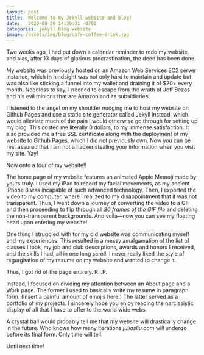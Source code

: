 ```yaml
---
layout: post
title:  Welcome to my Jekyll website and blog!
date:   2020-08-30 14:39:31 -0700
categories: jekyll blog website
image: /assets/img/blog/cafe-coffee-drink.jpg
---
```

Two weeks ago, I had put down a calendar reminder to redo my website, and alas, after 13 days of glorious procrastination, the deed has been done.

My website was previously hosted on an Amazon Web Services EC2 server instance, which in hindsight was not only hard to maintain and update but was also like sticking a funnel into my wallet and draining it of $20+ every month. Needless to say, I needed to escape from the wrath of Jeff Bezos and his evil minions that are Amazon and its subsidiaries.

I listened to the angel on my shoulder nudging me to host my website on Github Pages and use a static site generator called Jekyll instead, which would alleviate much of the pain I would otherwise go through for setting up my blog. This costed me literally 0 dollars, to my immense satisfaction. It also provided me a free SSL certificate along with the deployment of my website to Github Pages, which I did not previously own. Now you can be rest assured that I am not a hacker stealing your information when you visit my site. Yay!

Now onto a tour of my website!!

The home page of my website features an animated Apple Memoji made by yours truly. I used my iPad to record my facial movements, as my ancient iPhone 8 was incapable of such advanced technology. Then, I exported the video to my computer, where I realized to my disappointment that it was not transparent. Thus, I went down a journey of converting the video to a GIF and then proceeding to flip through all *80 frames of the GIF file* and deleting the non-transparent backgrounds. And voila––now you can see my floating head upon entering my website!

One thing I struggled with for my old website was communicating myself and my experiences. This resulted in a messy amalgamation of the list of classes I took, my job and club descriptions, awards and honors I received, and the skills I had, all in one long scroll. I never really liked the style of regurgitation of my resume on my website and wanted to change it.

Thus, I got rid of the page entirely. R.I.P.

Instead, I focused on dividing my attention between an About page and a Work page. The former I used to basically write my resume in paragraph form. (Insert a painful amount of emojis here.) The latter served as a portfolio of my projects. I sincerely hope you enjoy reading the narcissistic display of all that I have to offer to the world wide webs.

A crystal ball would probably tell me that my website will drastically change in the future. Who knows how many iterations *juliasliu.com* will undergo before its final form. Only time will tell.

Until next time!
